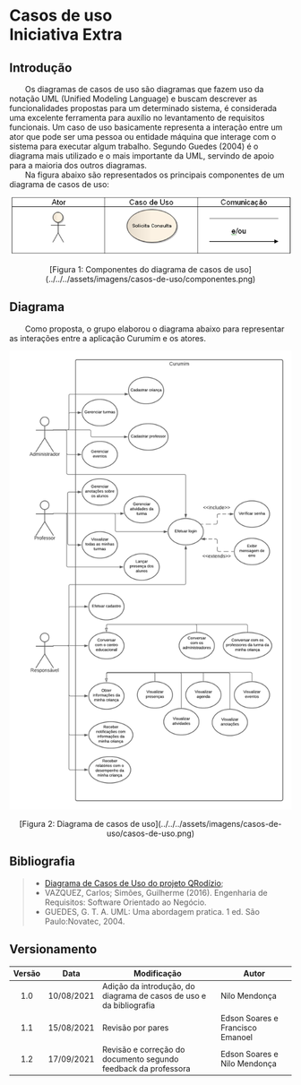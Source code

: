 # Casos de uso <br> <span class="rotulo-extra">Iniciativa Extra</span>

## Introdução
&emsp;&emsp;Os diagramas de casos de uso são diagramas que fazem uso da notação UML (Unified Modeling Language) e buscam descrever as funcionalidades propostas para um determinado sistema, é considerada uma excelente ferramenta para auxílio no levantamento de requisitos funcionais. Um caso de uso basicamente representa a interação entre um ator que pode ser uma pessoa ou entidade máquina que interage com o sistema para executar algum trabalho. Segundo Guedes (2004) é o diagrama mais utilizado e o mais importante da UML, servindo de apoio para a maioria dos outros diagramas.<br>
&emsp;&emsp;Na figura abaixo são representados os principais componentes de um diagrama de casos de uso:

![Componentes do diagrama de casos de uso](../../../assets/imagens/casos-de-uso/componentes.png)
<center>[Figura 1: Componentes do diagrama de casos de uso](../../../assets/imagens/casos-de-uso/componentes.png)</center>

## Diagrama
&emsp;&emsp;Como proposta, o grupo elaborou o diagrama abaixo para representar as interações entre a aplicação Curumim e os atores.

![Diagrama de casos de uso](../../../assets/imagens/casos-de-uso/casos-de-uso.png)
<center>[Figura 2: Diagrama de casos de uso](../../../assets/imagens/casos-de-uso/casos-de-uso.png)</center>

## Bibliografia
> - [Diagrama de Casos de Uso do projeto QRodízio](https://unbarqdsw.github.io/2020.1_G10_QRodizio/modelagem/diagramas_dinamicos/diagrama_casos_de_uso.html#introducao);
> - VAZQUEZ, Carlos; Simões, Guilherme (2016). Engenharia de Requisitos: Software Orientado ao Negócio.
> - GUEDES, G. T. A. UML: Uma abordagem pratica. 1 ed. São Paulo:Novatec, 2004.

## Versionamento
| Versão | Data | Modificação | Autor |
| :-: | -- | -- | -- |
|1.0| 10/08/2021 | Adição da introdução, do diagrama de casos de uso e da bibliografia | Nilo Mendonça |
|1.1| 15/08/2021 | Revisão por pares | Edson Soares e Francisco Emanoel |
|1.2| 17/09/2021 | Revisão e correção do documento segundo feedback da professora | Edson Soares e Nilo Mendonça |